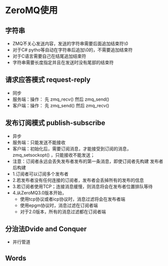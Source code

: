 # ZeroMQ使用

## 字符串

- ZMQ不关心发送内容，发送的字符串需要后面追加结束符\0
- 对于C# pytho等自动在字符串后追加\0的，不需要追加结束符
- 对于C语言需要自己在结尾追加结束符
- 字符串需要长度指定并且在发送时没有尾部的结束符

## 请求应答模式 request-reply

- 同步
- 服务端：操作： 先 zmq_recv() 然后 zmq_send()
- 客户端：操作： 先 zmq_send() 然后 zmq_recv()

## 发布订阅模式 publish-subscribe

- 异步
- 服务端：只能发送不能接收
- 客户端：初始化后，需要订阅消息，才能接受到订阅的消息，zmq_setsockopt() ，只能接收不能发送；
- 注意：订阅者永远会丢失发布者发布的第一条消息，即使订阅者先构建 发布者后构建
- 1.订阅者可以订阅多个发布者
- 2.若发布者没有任何连接的订阅者，发布者会丢掉所有的发布的信息
- 3.若订阅者使用TCP；连接消息缓慢，则消息将会在发布者位置排队等待
- 4.从ZeroMQ3.0版本开始，
  - 使用tcp协议或者icp协议时，消息过滤将会在发布者端
  - 使用epgm协议时，消息过滤在订阅者端
  - 对于2.0版本，所有的消息过滤都在订阅者端

## 分治法Dvide and Conquer

- 并行管道

## Words
